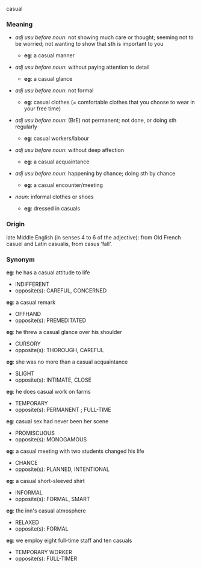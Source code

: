 casual
### Meaning
+ _adj usu before noun_: not showing much care or thought; seeming not to be worried; not wanting to show that sth is important to you
	+ __eg__: a casual manner
+ _adj usu before noun_: without paying attention to detail
	+ __eg__: a casual glance
+ _adj usu before noun_: not formal
	+ __eg__: casual clothes (= comfortable clothes that you choose to wear in your free time)
+ _adj usu before noun_: (BrE) not permanent; not done, or doing sth regularly
	+ __eg__: casual workers/labour
+ _adj usu before noun_: without deep affection
	+ __eg__: a casual acquaintance
+ _adj usu before noun_: happening by chance; doing sth by chance
	+ __eg__:  a casual encounter/meeting

+ _noun_: informal clothes or shoes
	+ __eg__: dressed in casuals
### Origin

late Middle English (in senses 4 to 6 of the adjective): from Old French casuel and Latin casualis, from casus ‘fall’.

### Synonym

__eg__: he has a casual attitude to life

+ INDIFFERENT
+ opposite(s): CAREFUL, CONCERNED

__eg__: a casual remark

+ OFFHAND
+ opposite(s): PREMEDITATED

__eg__: he threw a casual glance over his shoulder

+ CURSORY
+ opposite(s): THOROUGH, CAREFUL

__eg__: she was no more than a casual acquaintance

+ SLIGHT
+ opposite(s): INTIMATE, CLOSE

__eg__: he does casual work on farms

+ TEMPORARY
+ opposite(s): PERMANENT ; FULL-TIME

__eg__: casual sex had never been her scene

+ PROMISCUOUS
+ opposite(s): MONOGAMOUS

__eg__: a casual meeting with two students changed his life

+ CHANCE
+ opposite(s): PLANNED, INTENTIONAL

__eg__: a casual short-sleeved shirt

+ INFORMAL
+ opposite(s): FORMAL, SMART

__eg__: the inn's casual atmosphere

+ RELAXED
+ opposite(s): FORMAL

__eg__: we employ eight full-time staff and ten casuals

+ TEMPORARY WORKER
+ opposite(s): FULL-TIMER


